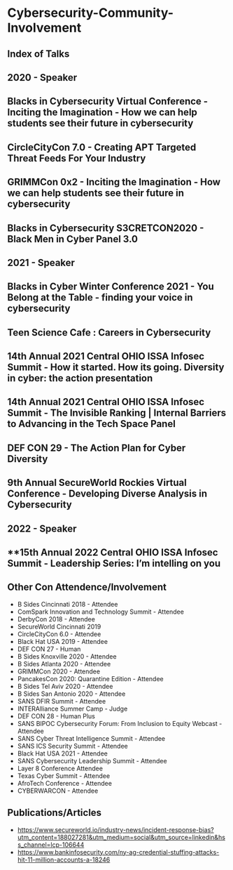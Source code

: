 # Cybersecurity-Community-Involvement

## Index of Talks

## 2020 - Speaker

## **Blacks in Cybersecurity Virtual Conference - Inciting the Imagination - How we can help students see their future in cybersecurity**

## **CircleCityCon 7.0 - Creating APT Targeted Threat Feeds For Your Industry**

## **GRIMMCon 0x2 - Inciting the Imagination - How we can help students see their future in cybersecurity**

## **Blacks in Cybersecurity S3CRETCON2020 - Black Men in Cyber Panel 3.0**

## 2021 - Speaker

## **Blacks in Cyber Winter Conference 2021 - You Belong at the Table - finding your voice in cybersecurity**

## **Teen Science Cafe : Careers in Cybersecurity**

## **14th Annual 2021 Central OHIO ISSA Infosec Summit - How it started. How its going. Diversity in cyber: the action presentation**

## **14th Annual 2021 Central OHIO ISSA Infosec Summit - The Invisible Ranking | Internal Barriers to Advancing in the Tech Space Panel**

## **DEF CON 29 - The Action Plan for Cyber Diversity**

## **9th Annual SecureWorld Rockies Virtual Conference - Developing Diverse Analysis in Cybersecurity**

## 2022 - Speaker

## **15th Annual 2022 Central OHIO ISSA Infosec Summit - Leadership Series: I’m intelling on you

## Other Con Attendence/Involvement

* B Sides Cincinnati 2018 - Attendee
* ComSpark Innovation and Technology Summit - Attendee
* DerbyCon 2018 - Attendee
* SecureWorld Cincinnati 2019
* CircleCityCon 6.0 - Attendee
* Black Hat USA 2019 - Attendee
* DEF CON 27 - Human
* B Sides Knoxville 2020 - Attendee
* B Sides Atlanta 2020 - Attendee
* GRIMMCon 2020 - Attendee
* PancakesCon 2020: Quarantine Edition - Attendee
* B Sides Tel Aviv 2020 - Attendee
* B Sides San Antonio 2020 - Attendee
* SANS DFIR Summit - Attendee
* INTERAlliance Summer Camp - Judge
* DEF CON 28 - Human Plus
* SANS BIPOC Cybersecurity Forum: From Inclusion to Equity Webcast - Attendee
* SANS Cyber Threat Intelligence Summit - Attendee
* SANS ICS Security Summit - Attendee
* Black Hat USA 2021 - Attendee
* SANS Cybersecurity Leadership Summit - Attendee
* Layer 8 Conference Attendee
* Texas Cyber Summit - Attendee
* AfroTech Conference - Attendee
* CYBERWARCON - Attendee

## Publications/Articles

* https://www.secureworld.io/industry-news/incident-response-bias?utm_content=188027281&utm_medium=social&utm_source=linkedin&hss_channel=lcp-106644
* https://www.bankinfosecurity.com/ny-ag-credential-stuffing-attacks-hit-11-million-accounts-a-18246
